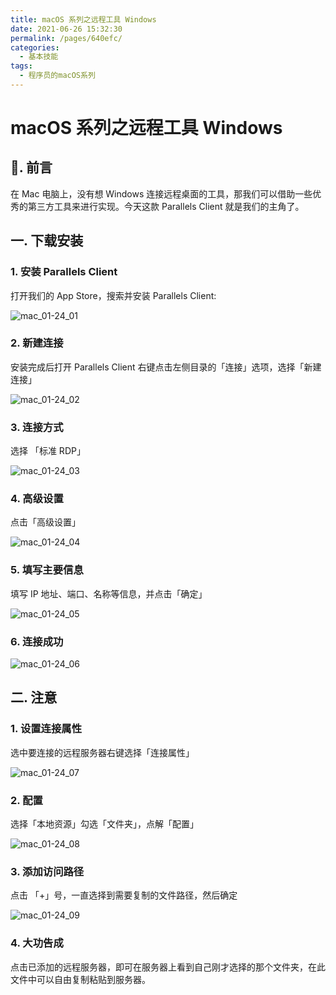 ```yaml
---
title: macOS 系列之远程工具 Windows
date: 2021-06-26 15:32:30
permalink: /pages/640efc/
categories:
  - 基本技能
tags:
  - 程序员的macOS系列
---
```


# macOS 系列之远程工具 Windows

## 📖. 前言

在 Mac 电脑上，没有想 Windows 连接远程桌面的工具，那我们可以借助一些优秀的第三方工具来进行实现。今天这款 Parallels Client 就是我们的主角了。

## 一. 下载安装

### 1. 安装 Parallels Client

打开我们的 App Store，搜索并安装 Parallels Client:

![mac_01-24_01](https://cdn.staticaly.com/gh/oliver556/image-hosting@master/20220124/mac_01-24_01.4njizan01og0.jpg)

### 2. 新建连接

安装完成后打开 Parallels Client 右键点击左侧目录的「连接」选项，选择「新建连接」

![mac_01-24_02](https://cdn.staticaly.com/gh/oliver556/image-hosting@master/20220124/mac_01-24_02.518mux14tl40.jpg)

### 3. 连接方式

选择 「标准 RDP」

![mac_01-24_03](https://cdn.staticaly.com/gh/oliver556/image-hosting@master/20220124/mac_01-24_03.2obx29uc3xu0.jpg)

### 4. 高级设置

点击「高级设置」

![mac_01-24_04](https://cdn.staticaly.com/gh/oliver556/image-hosting@master/20220124/mac_01-24_04.2790dvwfc2ck.jpg)

### 5. 填写主要信息

填写 IP 地址、端口、名称等信息，并点击「确定」

![mac_01-24_05](https://cdn.staticaly.com/gh/oliver556/image-hosting@master/20220124/mac_01-24_05.my13tgr188w.jpg)

### 6. 连接成功

![mac_01-24_06](https://cdn.staticaly.com/gh/oliver556/image-hosting@master/20220124/mac_01-24_06.l9a0ulfpxbk.jpg)

## 二. 注意

### 1. 设置连接属性

选中要连接的远程服务器右键选择「连接属性」

![mac_01-24_07](https://cdn.staticaly.com/gh/oliver556/image-hosting@master/20220124/mac_01-24_07.1vek9skmf800.jpg)

### 2. 配置

选择「本地资源」勾选「文件夹」，点解「配置」

![mac_01-24_08](https://cdn.staticaly.com/gh/oliver556/image-hosting@master/20220124/mac_01-24_08.3wg8ootbdpg0.jpg)

### 3. 添加访问路径

点击 「+」号，一直选择到需要复制的文件路径，然后确定

![mac_01-24_09](https://cdn.staticaly.com/gh/oliver556/image-hosting@master/20220124/mac_01-24_09.3yg4biimz3s0.jpg)

### 4. 大功告成

点击已添加的远程服务器，即可在服务器上看到自己刚才选择的那个文件夹，在此文件中可以自由复制粘贴到服务器。
